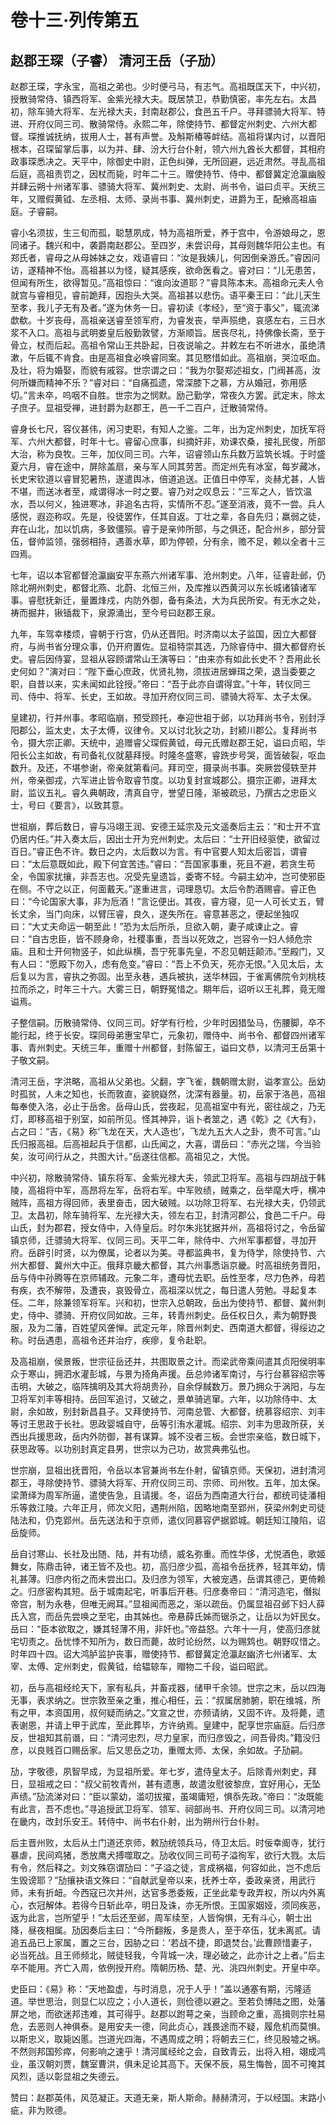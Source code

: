 # 卷十三·列传第五

## 赵郡王琛（子睿） 清河王岳（子劢）

赵郡王琛，字永宝，高祖之弟也。少时便弓马，有志气。高祖既匡天下，中兴初，授散骑常侍、镇西将军、金紫光禄大夫。既居禁卫，恭勤慎密，率先左右。太昌初，除车骑大将军、左光禄大夫，封南赵郡公，食邑五千户。寻拜骠骑大将军、特进、开府仪同三司、散骑常侍。永熙二年，除使持节、都督定州刺史、六州大都督。琛推诚抚纳，拔用人士，甚有声誉。及斛斯椿等衅结。高祖将谋内讨，以晋阳根本，召琛留掌后事，以为并、肆、汾大行台仆射，领六州九酋长大都督，其相府政事琛悉决之。天平中，除御史中尉，正色纠弹，无所回避，远近肃然。寻乱高祖后庭，高祖责罚之，因杖而毙，时年二十三。赠使持节、侍中、都督冀定沧瀛幽殷并肆云朔十州诸军事、骠骑大将军、冀州刺史、太尉、尚书令，谥曰贞平。天统三年，又赠假黄钺、左丞相、太师、录尚书事、冀州刺史，进爵为王，配飨高祖庙庭。子睿嗣。

睿小名须拔，生三旬而孤，聪慧夙成，特为高祖所爱，养于宫中，令游娘母之，恩同诸子。魏兴和中，袭爵南赵郡公。至四岁，未尝识母，其母则魏华阳公主也。有郑氏者，睿母之从母姊妹之女，戏语睿曰：“汝是我姨儿，何因倒亲游氏。”睿因问访，遂精神不怡。高祖甚以为怪，疑其感疾，欲命医看之。睿对曰：“儿无患苦，但闻有所生，欲得暂见。”高祖惊曰：“谁向汝道耶？”睿具陈本末。高祖命元夫人令就宫与睿相见，睿前跪拜，因抱头大哭。高祖甚以悲伤。语平秦王曰：“此儿天生至孝，我儿子无有及者。”遂为休务一日。睿初读《孝经》，至“资于事父”，辄流涕歔欷。十岁丧母，高祖亲送睿至领军府，为睿发丧，举声殒绝，哀感左右，三日水浆不入口。高祖与武明娄皇后殷勤敦譬，方渐顺旨。居丧尽礼，持佛像长斋，至于骨立，杖而后起。高祖令常山王共卧起，日夜说喻之。并敕左右不听进水，虽绝清漱，午后辄不肯食。由是高祖食必唤睿同案。其见愍惜如此。高祖崩，哭泣呕血。及壮，将为婚娶，而貌有戚容。世宗谓之曰：“我为尔娶郑述祖女，门阀甚高，汝何所嫌而精神不乐？”睿对曰：“自痛孤遗，常深膝下之慕，方从婚冠，弥用感切。”言未卒，呜咽不自胜。世宗为之悯默。励己勤学，常夜久方罢。武定末，除太子庶子。显祖受禅，进封爵为赵郡王，邑一千二百户，迁散骑常侍。

睿身长七尺，容仪甚伟，闲习吏职，有知人之鉴。二年，出为定州刺史，加抚军将军、六州大都督，时年十七。睿留心庶事，纠摘奸非，劝课农桑，接礼民俊，所部大治，称为良牧。三年，加仪同三司。六年，诏睿领山东兵数万监筑长城。于时盛夏六月，睿在途中，屏除盖扇，亲与军人同其劳苦。而定州先有冰室，每岁藏冰，长史宋钦道以睿冒犯暑热，遂遣舆冰，倍道追送。正值日中停军，炎赫尤甚，人皆不堪，而送冰者至，咸谓得冰一时之要。睿乃对之叹息云：“三军之人，皆饮温水，吾以何义，独进寒冰，非追名古将，实情所不忍。”遂至消液，竟不一尝。兵人感悦，遐迩称叹。先是，役徒罢作，任其自返。丁壮之辈，各自先归；羸弱之徒，弃在山北，加以饥病，多致僵殒。睿于是亲帅所部，与之俱还，配合州乡，部分营伍，督帅监领，强弱相持，遇善水草，即为停顿，分有余，赡不足，赖以全者十三四焉。

七年，诏以本官都督沧瀛幽安平东燕六州诸军事、沧州刺史。八年，征睿赴邺，仍除北朔州刺史，都督北燕、北蔚、北恒三州，及库推以西黄河以东长城诸镇诸军事。睿慰抚新迁，量置烽戍，内防外御，备有条法，大为兵民所安。有无水之处，祷而掘井，锹锸裁下，泉源涌出，至今号曰赵郡王泉。

九年，车驾幸楼烦，睿朝于行宫，仍从还晋阳。时济南以太子监国，因立大都督府，与尚书省分理众事，仍开府置佐。显祖特崇其选，乃除睿侍中、摄大都督府长史。睿后因侍宴，显祖从容顾谓常山王演等曰：“由来亦有如此长史不？吾用此长史何如？”演对曰：“陛下垂心庶政，优贤礼物，须拔进居蝉珥之荣，退当委要之职，自昔以来，实未闻如此铨授。”帝曰：“吾于此亦自谓得宜。”十年，转仪同三司、侍中、将军、长史，王如故。寻加开府仪同三司、骠骑大将军、太子太保。

皇建初，行并州事。孝昭临崩，预受顾托，奉迎世祖于邺，以功拜尚书令，别封浮阳郡公，监太史，太子太傅，议律令。又以讨北狄之功，封颍川郡公。复拜尚书令，摄大宗正卿。天统中，追赠睿父琛假黄钺，母元氏赠赵郡王妃，谥曰贞昭，华阳长公主如故，有司备礼仪就墓拜授。时隆冬盛寒，睿跣步号哭，面皆破裂，呕血数升。及还，不堪参谢，帝亲就第看问。拜司空，摄录尚书事。突厥尝侵轶至并州，帝亲御戎，六军进止皆令取睿节度。以功复封宣城郡公。摄宗正卿，进拜太尉，监议五礼。睿久典朝政，清真自守，誉望日隆，渐被疏忌，乃撰古之忠臣义士，号曰《要言》，以致其意。

世祖崩，葬后数日，睿与冯翊王润、安德王延宗及元文遥奏后主云：“和士开不宜仍居内任。”并入奏太后，因出士开为兖州刺史。太后曰：“士开旧经驱使，欲留过百日。”睿正色不许。数日之内，太后数以为言。有中官要人知太后密旨，谓睿曰：“太后意既如此，殿下何宜苦违。”睿曰：“吾国家事重，死且不避，若贪生苟全，令国家扰攘，非吾志也。况受先皇遗旨，委寄不轻。今嗣主幼冲，岂可使邪臣在侧。不守之以正，何面戴天。”遂重进言，词理恳切。太后令酌酒赐睿。睿正色曰：“今论国家大事，非为卮酒！”言讫便出。其夜，睿方寝，见一人可长丈五，臂长丈余，当门向床，以臂压睿，良久，遂失所在。睿意甚恶之，便起坐独叹曰：“大丈夫命运一朝至此！”恐为太后所杀，旦欲入朝，妻子咸谏止之。睿曰：“自古忠臣，皆不顾身命，社稷事重，吾当以死效之，岂容令一妇人倾危宗庙。且和士开何物竖子，如此纵横，吾宁死事先皇，不忍见朝廷颠沛。”至殿门，又有人曰：“愿殿下勿入，虑有危变。”睿曰：“吾上不负天，死亦无恨。”入见太后，太后复以为言，睿执之弥固。出至永巷，遇兵被执，送华林园，于雀离佛院令刘桃枝拉而杀之，时年三十六。大雾三日，朝野冤惜之。期年后，诏听以王礼葬，竟无赠谥焉。

子整信嗣。历散骑常侍、仪同三司。好学有行检，少年时因猎坠马，伤腰脚，卒不能行起，终于长安。琛同母弟惠宝早亡，元象初，赠侍中、尚书令、都督四州诸军事、青州刺史。天统三年，重赠十州都督，封陈留王，谥曰文恭，以清河王岳第十子敬文嗣。

清河王岳，字洪略，高祖从父弟也。父翻，字飞雀，魏朝赠太尉，谥孝宣公。岳幼时孤贫，人未之知也，长而敦直，姿貌嶷然，沈深有器量。初，岳家于洛邑，高祖每奉使入洛，必止于岳舍。岳母山氏，尝夜起，见高祖室中有光，密往觇之，乃无灯，即移高祖于别室，如前所见。怪其神异，诣卜者筮之，遇《乾》之《大有》，占之曰：“吉，《易》称‘飞龙在天，大人造也’，飞龙九五大人之卦，贵不可言。”山氏归报高祖。后高祖起兵于信都，山氏闻之，大喜，谓岳曰：“赤光之瑞，今当验矣，汝可间行从之，共图大计。”岳遂往信都。高祖见之，大悦。

中兴初，除散骑常侍、镇东将军、金紫光禄大夫，领武卫将军。高祖与四胡战于韩陵，高祖将中军，高昂将左军，岳将右军。中军败绩，贼乘之，岳举麾大呼，横冲贼阵，高祖方得回师，表里奋击，因大破贼。以功除卫将军、右光禄大夫，仍领武卫。太昌初，除车骑将军、左光禄大夫，领左右卫，封清河郡公，食邑二千户。母山氏，封为郡君，授女侍中，入侍皇后。时尔朱兆犹据并州，高祖将讨之，令岳留镇京师，迁骠骑大将军、仪同三司。天平二年，除侍中、六州军事都督，寻加开府。岳辟引时贤，以为僚属，论者以为美。寻都监典书，复为侍学，除使持节、六州大都督、冀州大中正。俄拜京畿大都督，其六州事悉诣京畿。时高祖统务晋阳，岳与侍中孙腾等在京师辅政。元象二年，遭母忧去职。岳性至孝，尽力色养，母若有疾，衣不解带，及遭丧，哀毁骨立，高祖深以忧之，每日遣人劳勉。寻起复本任。二年，除兼领军将军。兴和初，世宗入总朝政，岳出为使持节、都督、冀州刺史，侍中、骠骑、开府仪同如故。三年，转青州刺史。岳任权日久，素为朝野畏服，及为二藩，百姓望风詟惮。武定元年，除晋州刺史、西南道大都督，得绥边之称。时岳遇患，高祖令还并治疗，疾瘳，复令赴职。

及高祖崩，侯景叛，世宗征岳还并，共图取景之计。而梁武帝乘间遣其贞阳侯明率众于寒山，拥泗水灌彭城，与景为掎角声援。岳总帅诸军南讨，与行台慕容绍宗等击明，大破之，临阵擒明及其大将胡贵孙，自余俘馘数万。景乃拥众于涡阳，与左卫将军刘丰等相持。岳回军追讨，又破之，景单骑逃窜。六年，以功除侍中、太尉，余如故，别封新昌县子。又拜使持节、河南总管、大都督，统慕容绍宗、刘丰等讨王思政于长社。思政婴城自守，岳等引洧水灌城。绍宗、刘丰为思政所获，关西出兵援思政，岳内外防御，甚有谋算。城不没者三板。会世宗亲临，数日城下，获思政等。以功别封真定县男，世宗以为己功，故赏典弗弘也。

世宗崩，显祖出抚晋阳，令岳以本官兼尚书左仆射，留镇京师。天保初，进封清河郡王，寻除使持节、骠骑大将军、开府仪同三司、宗师、司州牧。五年，加太保。梁萧绎为周军所逼，遣使告急，且请援。冬，诏岳为西南道大行台，都统司徒潘相乐等救江陵。六年正月，师次义阳，遇荆州陷，因略地南至郢州，获梁州刺史司徒陆法和，仍克郢州。岳先送法和于京师，遣仪同慕容俨据郢城。朝廷知江陵陷，诏岳旋师。

岳自讨寒山、长社及出随、陆，并有功绩，威名弥重。而性华侈，尤悦酒色，歌姬舞女，陈鼎击钟，诸王皆不及也。初，高归彦少孤，高祖令岳抚养，轻其年幼，情礼甚薄。归彦内衔之而未尝出口。及归彦为领军，大被宠遇，岳谓其德己，更倚赖之。归彦密构其短。岳于城南起宅，听事后开巷。归彦奏帝曰：“清河造宅，僭拟帝宫，制为永巷，但唯无阙耳。”显祖闻而恶之，渐以疏岳。仍属显祖召邺下妇人薛氏入宫，而岳先尝唤之至宅，由其姊也。帝悬薛氏姊而锯杀之，让岳以为奸民女。岳曰：“臣本欲取之，嫌其轻薄不用，非奸也。”帝益怒。六年十一月，使高归彦就宅切责之。岳忧悸不知所为，数日而薨，故时论纷然，以为赐鸩也。朝野叹惜之。时年四十四。诏大鸿胪监护丧事，赠使持节、都督冀定沧瀛赵幽济七州诸军、太宰、太傅、定州刺史，假黄钺，给辒辌车，赗物二千段，谥曰昭武。

初，岳与高祖经纶天下，家有私兵，并畜戎器，储甲千余领。世宗之末，岳以四海无事，表求纳之。世宗敦至亲之重，推心相任，云：“叔属居肺腑，职在维城，所有之甲，本资国用，叔何疑而纳之。”文宣之世，亦频请纳，又固不许。及将薨，遗表谢恩，并请上甲于武库，至此葬毕，方许纳焉。皇建中，配享世宗庙庭。后归彦反，世祖知其前谮，曰：“清河忠烈，尽力皇家，而归彦毁之，间吾骨肉。”籍没归彦，以良贱百口赐岳家。后又思岳之功，重赠太师、太保，余如故。子劢嗣。

劢，字敬德，夙智早成，为显祖所爱。年七岁，遣侍皇太子。后除青州刺史，拜日，显祖戒之曰：“叔父前牧青州，甚有遗惠，故遣汝慰彼黎庶，宜好用心，无坠声绩。”劢流涕对曰：“臣以蒙幼，滥叨拔擢，虽竭庸短，惧忝先政。”帝曰：“汝既能有此言，吾不虑也。”寻追授武卫将军、领军、祠部尚书、开府仪同三司。以清河地在畿内，改封乐安王。转侍中、尚书右仆射，出为朔州行台仆射。

后主晋州败，太后从土门道还京师，敕劢统领兵马，侍卫太后。时佞幸阍寺，犹行暴虐，民间鸡猪，悉放鹰犬搏噬取之。劢收仪同三司苟子溢徇军，欲行大戮。太后有令，然后释之。刘文殊窃谓劢曰：“子溢之徒，言成祸福，何容如此，岂不虑后生毁谤耶？”劢攘袂语文殊曰：“自献武皇帝以来，抚养士卒，委政亲贤，用武行师，未有折衄。今西寇已次并州，达官多悉委叛，正坐此辈专政弄权，所以内外离心，衣冠解体。若得今日斩此卒，明日及诛，亦无所恨。王国家姻娅，须同疾恶，返为此言，岂所望乎！”太后还至邺，周军续至，人皆恟惧，无有斗心，朝士出降，昼夜相属。劢因奏后主曰：“今所翻叛，多是贵人，至于卒伍，犹未离贰。请追五品已上家属，置之三台，因胁之曰：‘若战不捷，即退焚台。’此曹顾惜妻子，必当死战。且王师频北，贼徒轻我，今背城一决，理必破之，此亦计之上者。”后主卒不能用。齐亡入周，依例授开府。隋朝历杨、楚、光、洮四州刺史。开皇中卒。

史臣曰：《易》称：“天地盈虚，与时消息，况于人乎！”盖以通塞有期，污隆适道。举世思治，则显仁以应之；小人道长，则俭德以避之。至若负博陆之图，处藩屏之地，而欲迷邦违难，其可得乎。赵郡以跗萼之亲，当顾命之重，高揖则宗社易危，去恶则人神俱泰。是用安夫一德，同此贞心，践畏途而不疑，履危机而莫惧。以斯忠义，取毙凶慝。岂道光四海，不遇周成之明；将朝去三仁，终见殷墟之祸。不然则邦国殄瘁，何影响之速乎！清河属经纶之会，自致青云，出将入相，翊成鸿业，虽汉朝刘贾，魏室曹洪，俱未足论其高下。天保不辰，易生悔咎，固不可掩其风烈，适以彰显祖之失德云。

赞曰：赵郡英伟，风范凝正。天道无亲，斯人斯命。赫赫清河，于以经国。末路小疵，非为败德。
